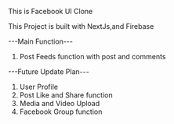 This is Facebook UI Clone

This Project is built with NextJs,and Firebase


---Main Function---
1) Post Feeds function with post and comments



---Future Update Plan---
1) User Profile
2) Post Like and Share function
3) Media and Video Upload
4) Facebook Group function

